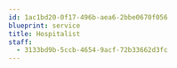 ```yaml
---
id: 1ac1bd20-0f17-496b-aea6-2bbe0670f056
blueprint: service
title: Hospitalist
staff:
  - 3133bd9b-5ccb-4654-9acf-72b33662d3fc
---
```

